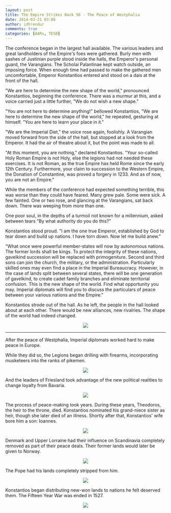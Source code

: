 ```yaml
---
layout: post
title: The Empire Strikes Back 56 - The Peace of Westphalia
date: 2014-03-21 03:08
author: idhrendur
comments: true
categories: [AARs, TESB]
---
```

The conference began in the largest hall available. The various leaders and great landholders of the Empire's foes were gathered. Burly men with sashes of Justinian purple stood inside the halls, the Emperor's personal guard, the Varangians. The Scholai Palantinae kept watch outside, an imposing force. When enough time had passed to make the gathered men uncomfortable, Emperor Konstantios entered and stood on a dais at the front of the hall.  

"We are here to determine the new shape of the world," pronounced Konstantios, beginning the conference. There was a murmur at this, and a voice carried just a little further, "We do not wish a new shape."  

"You are not here to determine anything!" bellowed Konstantios, "We are here to determine the new shape of the world," he repeated, gesturing at himself. "You are here to learn your place in it."  

"We are the Imperial Diet," the voice rose again, foolishly. A Varangian moved forward from the side of the hall, but stopped at a look from the Emperor. It had the air of theatre about it, but the point was made to all.  

"At this moment, you are nothing," declared Konstantios. "Your so-called Holy Roman Empire is not Holy, else the legions had not needed these exercises. It is not Roman, as the true Empire has held Rome since the early 12th Century. Furthermore, your claim to succession to the Western Empire, the Donation of Constantine, was proved a forgery in 1233. And as of now, you are not an Empire."  

While the members of the conference had expected something terrible, this was worse than they could have feared. Many grew pale. Some were sick. A few fainted. One or two rose, and glancing at the Varangians, sat back down. There was weeping from more than one.  

One poor soul, in the depths of a turmoil not known for a millennium, asked between tears "By what authority do you do this?"  

Konstantios stood proud. "I am the one true Emperor, established by God to tear down and build up nations. I have torn down. Now let me build anew."  

"What once were powerful member-states will now by autonomous nations. The former lords shall be kings. To protect the integrity of these nations, gavelkind succession will be replaced with primogeniture. Second and third sons can join the church, the military, or the administration. Particularly skilled ones may even find a place in the Imperial Bureaucracy. However, in the case of lands split between several states, there will be one generation of gavelkind, to create cadet family branches and eliminate territorial confusion. This is the new shape of the world. Find what opportunity you may. Imperial diplomats will find you to discuss the particulars of peace between your various nations and the Empire."  

Konstantios strode out of the hall. As he left, the people in the hall looked about at each other. There would be new alliances, new rivalries. The shape of the world had indeed changed.  
<p align="center"><img src="/assets/tesb_images/56-1.png"></p>

***

After the peace of Westphalia, Imperial diplomats worked hard to make peace in Europe.  

While they did so, the Legions began drilling with firearms, incorporating musketeers into the ranks of pikemen.  
<p align="center"><img src="/assets/tesb_images/56-2.png"></p>

And the leaders of Friesland took advantage of the new political realities to change loyalty from Bavaria.  
<p align="center"><img src="/assets/tesb_images/56-3.png"></p>

The process of peace-making took years. During these years, Theodoros, the heir to the throne, died. Konstantios nominated his grand-niece sister as heir, though she later died of an illness. Shortly after that, Konstantios' wife bore him a son: Ioannes.  
<p align="center"><img src="/assets/tesb_images/56-4.png"></p>

Denmark and Upper Lorraine had their influence on Scandinavia completely removed as part of their peace deals. Their former lands would later be given to Norway.  
<p align="center"><img src="/assets/tesb_images/56-5.png"></p>

The Pope had his lands completely stripped from him.  
<p align="center"><img src="/assets/tesb_images/56-6.png"></p>

Konstantios began distributing new-won lands to nations he felt deserved them. The Fifteen Year War was ended in 1527.  
<p align="center"><img src="/assets/tesb_images/56-7.png"></p>
